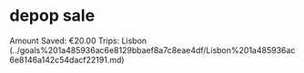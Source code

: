 # depop sale

Amount Saved: €20.00
Trips: Lisbon (../goals%201a485936ac6e8129bbaef8a7c8eae4df/Lisbon%201a485936ac6e8146a142c54dacf22191.md)